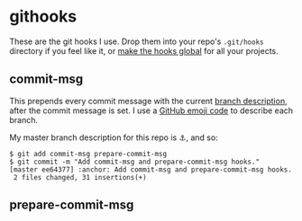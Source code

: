 
githooks
========

These are the git hooks I use. Drop them into your repo's `.git/hooks` directory if you feel like it,
or [make the hooks global](#making-hooks-global) for all your projects.

commit-msg
----------

This prepends every commit message with the current
[branch description](http://bahmutov.calepin.co/git-branches-with-descriptions-really.html), after
the commit message is set. I use a [GitHub emoji code](http://www.emoji-cheat-sheet.com/) to
describe each branch.

My master branch description for this repo is :anchor:, and so:

```
$ git add commit-msg prepare-commit-msg
$ git commit -m "Add commit-msg and prepare-commit-msg hooks."
[master ee64377] :anchor: Add commit-msg and prepare-commit-msg hooks.
 2 files changed, 31 insertions(+)
```

prepare-commit-msg
------------------

